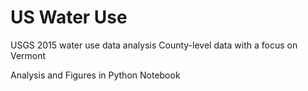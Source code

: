# US Water Use
USGS 2015 water use data analysis
County-level data with a focus on Vermont

Analysis and Figures in Python Notebook
